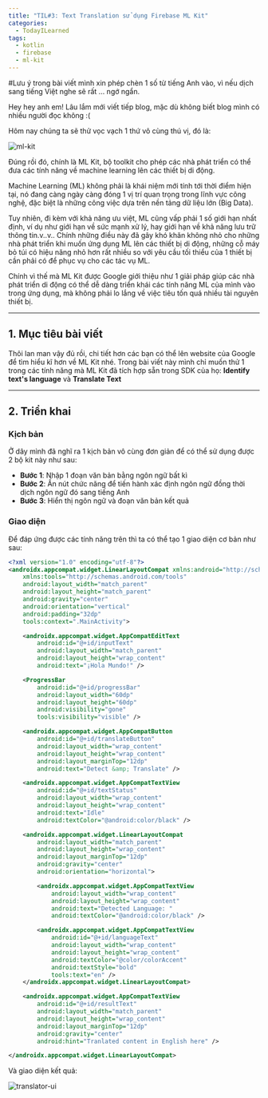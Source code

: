 ```yaml
---
title: "TIL#3: Text Translation sử dụng Firebase ML Kit"
categories:
  - TodayILearned
tags:
  - kotlin
  - firebase
  - ml-kit
---
```


#Lưu ý trong bài viết mình xin phép chèn 1 số từ tiếng Anh vào, vì nếu dịch sang tiếng Việt nghe sẽ rất … ngớ ngẩn.

Hey hey anh em! Lâu lắm mới viết tiếp blog, mặc dù không biết blog mình có nhiều người đọc không :(

Hôm nay chúng ta sẽ thử vọc vạch 1 thứ vô cùng thú vị, đó là:

![ml-kit]({{site.url}}/assets/images/ml-kit.png)

Đúng rồi đó, chính là ML Kit, bộ toolkit cho phép các nhà phát triển có thể đưa các tính năng về machine learning lên các thiết bị di động.

Machine Learning (ML) không phải là khái niệm mới tính tới thời điểm hiện tại, nó đang càng ngày càng đóng 1 vị trí quan trọng trong lĩnh vực công nghệ, đặc biệt là những công việc dựa trên nền tảng dữ liệu lớn (Big Data).

Tuy nhiên, đi kèm với khả năng ưu việt, ML cũng vấp phải 1 số giới hạn nhất định, ví dụ như giới hạn về sức mạnh xử lý, hay giới hạn về khả năng lưu trữ thông tin.v..v.. Chính những điều này đã gây khó khăn không nhỏ cho những nhà phát triển khi muốn ứng dụng ML lên các thiết bị di động, những cỗ máy bỏ túi có hiệu năng nhỏ hơn rất nhiều so với yêu cầu tối thiểu của 1 thiết bị cần phải có để phục vụ cho các tác vụ ML.

Chính vì thế mà ML Kit được Google giới thiệu như 1 giải pháp giúp các nhà phát triển di động có thể dễ dàng triển khái các tính năng ML của mình vào trong ứng dụng, mà không phải lo lắng về việc tiêu tốn quá nhiều tài nguyên thiết bị.

---

## 1. Mục tiêu bài viết

Thôi lan man vậy đủ rồi, chi tiết hơn các bạn có thể lên website của Google để tìm hiểu kĩ hơn về ML Kit nhé. Trong bài viết này mình chỉ muốn thử 1 trong các tính năng mà ML Kit đã tích hợp sẵn trong SDK của họ: **Identify text's language** và **Translate Text**

---

## 2. Triển khai

### Kịch bản

Ở dây mình đã nghĩ ra 1 kịch bản vô cùng đơn giản để có thể sử dụng được 2 bộ kit này như sau:

- **Bước 1**: Nhập 1 đoạn văn bản bằng ngôn ngữ bất kì
- **Bước 2**: Ấn nút chức năng để tiến hành xác định ngôn ngữ đồng thời dịch ngôn ngữ đó sang tiếng Anh
- **Bước 3**: Hiển thị ngôn ngữ và đoạn văn bản kết quả

### Giao diện

Để đáp ứng được các tính năng trên thì ta có thể tạo 1 giao diện cơ bản như sau:

```xml
<?xml version="1.0" encoding="utf-8"?>
<androidx.appcompat.widget.LinearLayoutCompat xmlns:android="http://schemas.android.com/apk/res/android"
    xmlns:tools="http://schemas.android.com/tools"
    android:layout_width="match_parent"
    android:layout_height="match_parent"
    android:gravity="center"
    android:orientation="vertical"
    android:padding="32dp"
    tools:context=".MainActivity">

    <androidx.appcompat.widget.AppCompatEditText
        android:id="@+id/inputText"
        android:layout_width="match_parent"
        android:layout_height="wrap_content"
        android:text="¡Hola Mundo!" />

    <ProgressBar
        android:id="@+id/progressBar"
        android:layout_width="60dp"
        android:layout_height="60dp"
        android:visibility="gone"
        tools:visibility="visible" />

    <androidx.appcompat.widget.AppCompatButton
        android:id="@+id/translateButton"
        android:layout_width="wrap_content"
        android:layout_height="wrap_content"
        android:layout_marginTop="12dp"
        android:text="Detect &amp; Translate" />

    <androidx.appcompat.widget.AppCompatTextView
        android:id="@+id/textStatus"
        android:layout_width="wrap_content"
        android:layout_height="wrap_content"
        android:text="Idle"
        android:textColor="@android:color/black" />

    <androidx.appcompat.widget.LinearLayoutCompat
        android:layout_width="match_parent"
        android:layout_height="wrap_content"
        android:layout_marginTop="12dp"
        android:gravity="center"
        android:orientation="horizontal">

        <androidx.appcompat.widget.AppCompatTextView
            android:layout_width="wrap_content"
            android:layout_height="wrap_content"
            android:text="Detected Language: "
            android:textColor="@android:color/black" />

        <androidx.appcompat.widget.AppCompatTextView
            android:id="@+id/languageText"
            android:layout_width="wrap_content"
            android:layout_height="wrap_content"
            android:textColor="@color/colorAccent"
            android:textStyle="bold"
            tools:text="en" />
    </androidx.appcompat.widget.LinearLayoutCompat>

    <androidx.appcompat.widget.AppCompatTextView
        android:id="@+id/resultText"
        android:layout_width="match_parent"
        android:layout_height="wrap_content"
        android:layout_marginTop="12dp"
        android:gravity="center"
        android:hint="Tranlated content in English here" />

</androidx.appcompat.widget.LinearLayoutCompat>
```

Và giao diện kết quả:

![translator-ui]({{site.url}}/assets/images/translator-ui.png)
